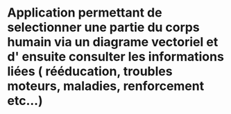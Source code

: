 # Application permettant de selectionner une partie du corps humain via un diagrame vectoriel et d' ensuite consulter les informations liées ( rééducation, troubles moteurs, maladies, renforcement etc...)
